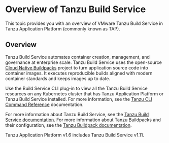 # Overview of Tanzu Build Service

This topic provides you with an overview of VMware Tanzu Build Service in Tanzu Application Platform
(commonly known as TAP).

## Overview

Tanzu Build Service automates container creation, management, and governance at enterprise scale.
Tanzu Build Service uses the open-source [Cloud Native Buildpacks](https://buildpacks.io/)
project to turn application source code into container images.
It executes reproducible builds aligned with modern container standards and keeps images up to date.

Use the Build Service CLI plug-in to view all the Tanzu Build Service
resources on any Kubernetes cluster that has Tanzu Application Platform or Tanzu Build Service
installed. For more information, see the [Tanzu CLI Command Reference](https://docs.vmware.com/en/VMware-Tanzu-CLI/1.0/tanzu-cli/command-ref.html) documentation.

For more information about Tanzu Build Service, see the
[Tanzu Build Service documentation](https://docs.vmware.com/en/VMware-Tanzu-Build-Service/index.html).
For more information about Tanzu Buildpacks and their configuration, see the [Tanzu Buildpack documentation](https://docs.vmware.com/en/VMware-Tanzu-Buildpacks/services/tanzu-buildpacks/GUID-index.html).

Tanzu Application Platform v1.6 includes Tanzu Build Service v1.11.
